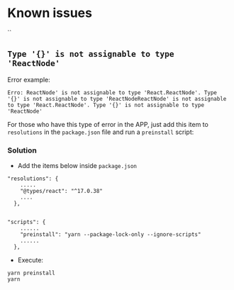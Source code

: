 # Known issues

``

## `Type '{}' is not assignable to type 'ReactNode'`

Error example:

```
Erro: ReactNode' is not assignable to type 'React.ReactNode'. Type '{}' is not assignable to type 'ReactNodeReactNode' is not assignable to type 'React.ReactNode'. Type '{}' is not assignable to type 'ReactNode'
```

For those who have this type of error in the APP, just add this item to `resolutions` in the `package.json` file and run a `preinstall` script:

### Solution

* Add the items below inside `package.json`

```
"resolutions": {
    .....
    "@types/react": "^17.0.38"
    ....
  },


"scripts": {
    ......
    "preinstall": "yarn --package-lock-only --ignore-scripts"
    ......
  },
```

* Execute:

```
yarn preinstall
yarn
```
